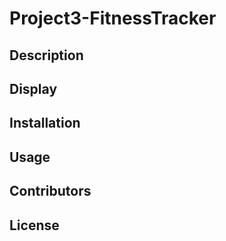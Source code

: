 # Project3-FitnessTracker

## Description


## Display


## Installation


## Usage


## Contributors



## License